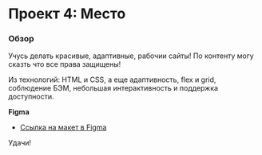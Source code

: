 # Проект 4: Место

### Обзор

Учусь делать красивые, адаптивные, рабочии сайты!
По контенту могу сказть что все права защищены!

Из технологий: HTML и CSS, а еще адаптивность, flex и grid, соблюдение БЭМ, небольшая интерактивность и поддержка доступности.

**Figma**

* [Ссылка на макет в Figma](https://www.figma.com/file/StZjf8HnoeLdiXS7dYrLAh/JavaScript.-Sprint-4)


Удачи!
